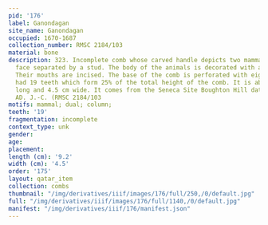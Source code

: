 ```yaml
---
pid: '176'
label: Ganondagan
site_name: Ganondagan
occupied: 1670-1687
collection_number: RMSC 2184/103
material: bone
description: 323. Incomplete comb whose carved handle depicts two mammals face to
  face separated by a stud. The body of the animals is decorated with a line of perforations.
  Their mouths are incised. The base of the comb is perforated with eight holes. He
  had 19 teeth which form 25% of the total height of the comb. It is about 9.2 cm
  long and 4.5 cm wide. It comes from the Seneca Site Boughton Hill dated 1670-1687
  AD. J.-C. (RMSC 2184/103
motifs: mammal; dual; column;
teeth: '19'
fragmentation: incomplete
context_type: unk
gender:
age:
placement:
length (cm): '9.2'
width (cm): '4.5'
order: '175'
layout: qatar_item
collection: combs
thumbnail: "/img/derivatives/iiif/images/176/full/250,/0/default.jpg"
full: "/img/derivatives/iiif/images/176/full/1140,/0/default.jpg"
manifest: "/img/derivatives/iiif/176/manifest.json"
---
```

